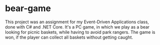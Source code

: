 # bear-game

This project was an assignment for my Event-Driven Applications class, done with C# and .NET Core.
It's a PC game, in which we play as a bear looking for picnic baskets, while having to avoid park rangers. The game is won, if the player can collect all baskets without getting caught.
